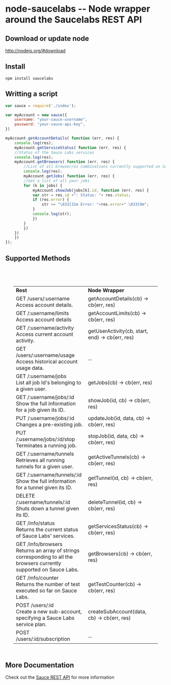 # node-saucelabs -- Node wrapper around the Saucelabs REST API

## Download or update node

http://nodejs.org/#download

## Install

```shell
npm install saucelabs
```

## Writting a script

```javascript
var sauce = require('./index');

var myAccount = new sauce({
    username: "your-sauce-username",
    password: "your-sauce-api-key",
})

myAccount.getAccountDetails( function (err, res) {
    console.log(res);
    myAccount.getServiceStatus( function (err, res) {
	//Status of the Sauce Labs services
	console.log(res);
	myAccount.getBrowsers( function (err, res) {
	    //List of all browser/os combinations currently supported on Sauce Labs.
	    console.log(res);
	    myAccount.getJobs( function (err, res) {
		//Get a list of all your jobs
		for (k in jobs) {
		    myAccount.showJob(jobs[k].id, function (err, res) {
			var str = res.id +": Status: "+ res.status;
			if (res.error) {
			    str += "\033[31m Error: "+res.error+" \033[0m";
			}
			console.log(str);
		    })
		}
	    })
	})
    })
});
```

## Supported Methods

<table class="wikitable" width="90%" style="padding: 5%;">
  <tbody>
    <tr >
      <td width="50%"><strong>Rest</strong></td>
      <td width="50%"><strong>Node Wrapper</strong></td>
    </tr>
    <tr>
      <td>
	GET /users/:username <br />
	Access account details.
      </td>
      <td>getAccountDetails(cb) -> cb(err, res)</td>
    </tr>
    <tr>
      <td>
	GET /:username/limits <br />
	Access account details
      </td>
      <td> getAccountLimits(cb) -> cb(err, res) </td>
    </tr>
    <tr>
      <td>
	GET /:username/activity <br />
	Access current account activity.
      </td>
      <td>getUserActivity(cb, start, end) -> cb(err, res)</td>
    </tr>
    <tr>
      <td>
	GET /users/:username/usage <br />
	Access historical account usage data.
      </td>
      <td> ... </td>
    </tr>
    <tr>
      <td>
	GET /:username/jobs <br />
	List all job Id's belonging to a given user. 
      </td>
      <td>getJobs(cb) -> cb(err, res)</td>
    </tr>
    <tr>
      <td>
	GET /:username/jobs/:id <br />
	Show the full information for a job given its ID. 
      </td>
      <td>showJob(id, cb) -> cb(err, res)</td>
    </tr>
    <tr>
      <td>
	PUT /:username/jobs/:id <br />
	Changes a pre-existing job. 
      </td>
      <td>updateJob(id, data, cb) -> cb(err, res)</td>
    </tr>
    <tr>
      <td>
	PUT /:username/jobs/:id/stop <br />
	Terminates a running job. 
      </td>
      <td>stopJob(id, data, cb) -> cb(err, res)</td>
    </tr>
    <tr>
      <td>
	GET /:username/tunnels <br />
	Retrieves all running tunnels for a given user. 
      </td>
      <td>getActiveTunnels(cb) -> cb(err, res)</td>
    </tr>
    <tr>
      <td>
	GET /:username/tunnels/:id <br />
	Show the full information for a tunnel given its ID. 
      </td>
      <td>getTunnel(id, cb) -> cb(err, res)</td>
    </tr>
    <tr>
      <td>
	DELETE /:username/tunnels/:id <br />
	Shuts down a tunnel given its ID. 
      </td>
      <td>deleteTunnel(id, cb) -> cb(err, res)</td> <br />
    </tr>
    <tr>
      <td>
	GET /info/status <br />
	Returns the current status of Sauce Labs' services. 
      </td>
      <td>getServicesStatus(cb) -> cb(err, res)</td>
    </tr>
    <tr>
      <td>
	GET /info/browsers <br />
	Returns an array of strings corresponding to all the browsers currently supported on Sauce Labs. 
      </td>
      <td>getBrowsers(cb) -> cb(err, res)</td>
    </tr>
    <tr>
      <td>
	GET /info/counter <br />
	Returns the number of test executed so far on Sauce Labs. 
      </td>
      <td>getTestCounter(cb) -> cb(err, res)</td>
    </tr>
    <tr>
      <td>
	POST /users/:id <br />
	Create a new sub-account, specifying a Sauce Labs service plan.
      </td>
      <td>createSubAccount(data, cb) -> cb(err, res)</td>
    </tr>
    <tr>
      <td>POST /users/:id/subscription</td>
      <td> ... </td>
    </tr>
  </tbody>
</table>
	
## More Documentation

Check out the [Sauce REST API](http://saucelabs.com/docs/saucerest)
for more information
